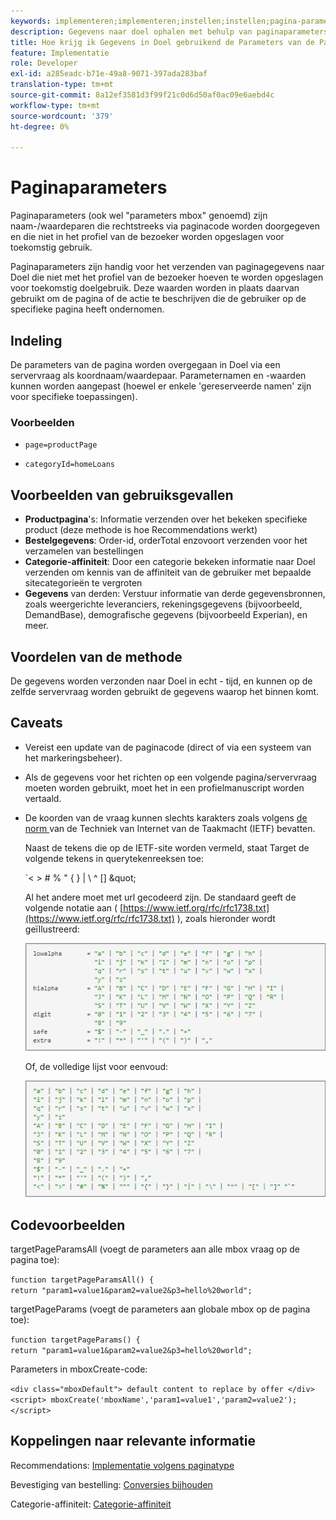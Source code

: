 ```yaml
---
keywords: implementeren;implementeren;instellen;instellen;pagina-parameters
description: Gegevens naar doel ophalen met behulp van paginaparameters.
title: Hoe krijg ik Gegevens in Doel gebruikend de Parameters van de Pagina?
feature: Implementatie
role: Developer
exl-id: a285eadc-b71e-49a8-9071-397ada283baf
translation-type: tm+mt
source-git-commit: 8a12ef3581d3f99f21c0d6d50af0ac09e6aebd4c
workflow-type: tm+mt
source-wordcount: '379'
ht-degree: 0%

---
```


# Paginaparameters

Paginaparameters (ook wel &quot;parameters mbox&quot; genoemd) zijn naam-/waardeparen die rechtstreeks via paginacode worden doorgegeven en die niet in het profiel van de bezoeker worden opgeslagen voor toekomstig gebruik.

Paginaparameters zijn handig voor het verzenden van paginagegevens naar Doel die niet met het profiel van de bezoeker hoeven te worden opgeslagen voor toekomstig doelgebruik. Deze waarden worden in plaats daarvan gebruikt om de pagina of de actie te beschrijven die de gebruiker op de specifieke pagina heeft ondernomen.

## Indeling

De parameters van de pagina worden overgegaan in Doel via een servervraag als koordnaam/waardepaar. Parameternamen en -waarden kunnen worden aangepast (hoewel er enkele &#39;gereserveerde namen&#39; zijn voor specifieke toepassingen).

### Voorbeelden

* `page=productPage`

* `categoryId=homeLoans`

## Voorbeelden van gebruiksgevallen

* **Productpagina**&#39;s: Informatie verzenden over het bekeken specifieke product (deze methode is hoe Recommendations werkt)
* **Bestelgegevens**: Order-id, orderTotal enzovoort verzenden voor het verzamelen van bestellingen
* **Categorie-affiniteit**: Door een categorie bekeken informatie naar Doel verzenden om kennis van de affiniteit van de gebruiker met bepaalde sitecategorieën te vergroten
* **Gegevens** van derden: Verstuur informatie van derde gegevensbronnen, zoals weergerichte leveranciers, rekeningsgegevens (bijvoorbeeld, DemandBase), demografische gegevens (bijvoorbeeld Experian), en meer.

## Voordelen van de methode

De gegevens worden verzonden naar Doel in echt - tijd, en kunnen op de zelfde servervraag worden gebruikt de gegevens waarop het binnen komt.

## Caveats

* Vereist een update van de paginacode (direct of via een systeem van het markeringsbeheer).
* Als de gegevens voor het richten op een volgende pagina/servervraag moeten worden gebruikt, moet het in een profielmanuscript worden vertaald.
* De koorden van de vraag kunnen slechts karakters zoals volgens [de norm ](https://www.ietf.org/rfc/rfc3986.txt) van de Techniek van Internet van de Taakmacht (IETF) bevatten.

   Naast de tekens die op de IETF-site worden vermeld, staat Target de volgende tekens in querytekenreeksen toe:

   `&lt; > # % &quot; { } | \\ ^ \[\] \&quot;

   Al het andere moet met url gecodeerd zijn. De standaard geeft de volgende notatie aan ( [https://www.ietf.org/rfc/rfc1738.txt](https://www.ietf.org/rfc/rfc1738.txt) ), zoals hieronder wordt geïllustreerd:

   ![](assets/ietf1.png)

   Of, de volledige lijst voor eenvoud:

   ![](assets/ietf2.png)

## Codevoorbeelden

targetPageParamsAll (voegt de parameters aan alle mbox vraag op de pagina toe):

`function targetPageParamsAll() { return "param1=value1&param2=value2&p3=hello%20world";`

targetPageParams (voegt de parameters aan globale mbox op de pagina toe):

`function targetPageParams() { return "param1=value1&param2=value2&p3=hello%20world";`

Parameters in mboxCreate-code:

`<div class="mboxDefault"> default content to replace by offer </div> <script> mboxCreate('mboxName','param1=value1','param2=value2'); </script>`

## Koppelingen naar relevante informatie

Recommendations: [Implementatie volgens paginatype](/help/c-recommendations/plan-implement.md#reference_DE38BB07BD3C4511B176CDAB45E126FC)

Bevestiging van bestelling: [Conversies bijhouden](/help/c-implementing-target/c-implementing-target-for-client-side-web/how-to-deployatjs/implementing-target-without-a-tag-manager.md#task_E85D2F64FEB84201A594F2288FABF053)

Categorie-affiniteit: [Categorie-affiniteit](/help/c-target/c-visitor-profile/category-affinity.md#concept_75EC1E1123014448B8B92AD16B2D72CC)
